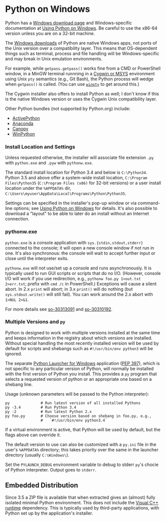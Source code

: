 Python on Windows
=================

Python has a [Windows download page][win-dl] and Windows-specific
documentation at [Using Python on Windows][py-win-using]. Be careful
to use the x86-64 version unless you are on a 32-bit machine.

The [Windows downloads][win-dl] of Python are native Windows apps,
not ports of the Unix version over a compatibility layer. This means
that OS-dependent things such as terminal, process and file handling
will be Windows-specific and may break in Unix emulation environments.

For example, while `getpass.getpass()` works fine from a CMD or
PowerShell window, in a MinGW terminal runnning in a [Cygwin or
MSYS](../../../win/unixy.md) environment using Unix `pty` semantics
(e.g., Git Bash), the Python process will wedge when `getpass()` is
called. (You can use [`winpty`](../../../win/unixy.md#winpty) to get
around this.)

The Cygwin installer also offers to install Python as well; I don't
know if this is the native Windows version or uses the Cygwin Unix
compatibility layer.

Other Python bundles (not supported by Python.org) include:
- [ActivePython]
- [Anaconda]
- [Canopy]
- [WinPython]

### Install Location and Settings

Unless requested otherwise, the installer will associate file
extension `.py` with `python.exe` and `.pyw` with `pythonw.exe`.

The standard install location for Python 3.4 and below is
`C:\Python34`. Python 3.5 and above offer a system-wide install
location, `C:\Program Files\Python35` (`C:\Program Files (x86)` for
32-bit versions) or a user install location under the `%APPDATA%` dir,
`C:\Users\myuser\AppData\Local\Programs\Python\Python35`.

Settings can be specified in the installer's pop-up window or via
command-line options; see [Using Python on Windows][py-win-using] for
details. It's also possible to download a "layout" to be able to later
do an install without an Internet connection.

### pythonw.exe

`python.exe` is a console application with `sys.{stdin,stdout,stderr}`
connected to the console; it will open a new console window if not run
in one. It's also synchronous: the console will wait to accept further
input or close until the interpreter exits.

`pythonw.exe` will not use/set up a console and runs asynchronously.
It is typically used to run GUI scripts or scripts that do no I/O.
(However, console I/O will work if you use redirection, e.g., `pythonw
foo.py 1>out.txt 2>err.txt`; prefix with `cmd /c` in PowerShell.)
Exceptions will cause a silent abort. In 2.x `print` will abort;
in 3.x `print()` will do nothing (but `sys.stdout.write()` will still
fail). You can work around the 2.x abort with `1>NUL 2>&1`.

For more details see [so-30313091] and [so-30310192].

### Multiple Versions and `py`

Python is designed to work with multiple versions installed at the
same time and keeps information in the registry about which versions
are installed. Without special handling the most recently installed
version will be used by default for scripts and shebangs such as
`#!/usr/bin/env python3` will be ignored.

The separate [Python Launcher for Windows][py] application ([PEP
397]), which is not specific to any particular version of Python, will
normally be installed with the first version of Python you install.
This provides a `py` program that selects a requested version of
python or an appropriate one based on a shebang line.

Usage (unknown parameters will be passed to the Python interpreter):

    py              # Run latest version of all installed Pythons
    py -3.4         # Run Python 3.4
    py -2           # Run latest Python 2.x
    py foo.py       # Choose version based on shebang in foo.py, e.g.,
                    #   `#!/usr/bin/env python3.4`

If a virtual environment is active, that Python will be used by
default, but the flags above can override it.

The default version to use can also be customized with a `py.ini` file
in the user's `%APPDATA%` directory; this takes priority over the same
in the launcher directory (usually `C:\Windows\`).

Set the `PYLAUNCH_DEBUG` environment variable to debug to stderr
`py`'s chocie of Python interpreter. Output goes to `stderr`.


Embedded Distribution
---------------------

Since 3.5 a ZIP file is available that when extracted gives an
(almost) fully isolated minimal Python environment. This does not
include the [Visual C++ runtime][vc++] dependency. This is typically
used by third-party applications, with Python set up by the
application's installer.



[ActivePython]: https://www.activestate.com/activepython/
[Anaconda]: https://www.anaconda.com/download/
[Canopy]: https://www.enthought.com/product/canopy/
[PEP 397]: https://www.python.org/dev/peps/pep-0397/
[WinPython]: https://winpython.github.io/
[py-win-using]: https://docs.python.org/3/using/windows.html
[py]: https://docs.python.org/3/using/windows.html#launcher
[so-30310192]: https://stackoverflow.com/a/30310192/107294
[so-30313091]: https://stackoverflow.com/a/30313091/107294
[vc++]: https://www.microsoft.com/en-us/download/details.aspx?id=48145
[win-dl]: https://www.python.org/downloads/windows/
